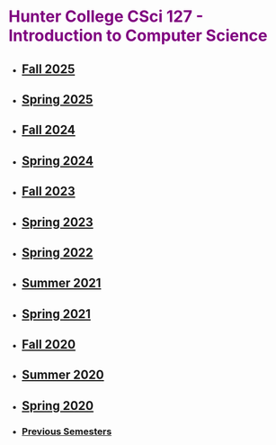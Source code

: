 
# <span style="color:purple">  Hunter College CSci 127 - Introduction to Computer Science </span>

* ## [Fall 2025](https://huntercsci127.github.io/f25.html)

* ## [Spring 2025](https://huntercsci127.github.io/s25.html)

* ## [Fall 2024](https://huntercsci127.github.io/f24.html)

* ## [Spring 2024](https://huntercsci127.github.io/s24.html)

* ## [Fall 2023](https://huntercsci127.github.io/f23.html)

* ## [Spring 2023](https://huntercsci127.github.io/s23.html)

* ## [Spring 2022](https://huntercsci127.github.io/s22.html)

* ## [Summer 2021](https://huntercsci127.github.io/summer21.html)

* ## [Spring 2021](https://huntercsci127.github.io/s21.html)

* ## [Fall 2020](https://huntercsci127.github.io/f20.html)

* ## [Summer 2020](https://huntercsci127.github.io/summer20.html)

* ##  [Spring 2020](https://huntercsci127.github.io/s20.html)

* ### [Previous Semesters](https://stjohn.github.io/teaching/)
